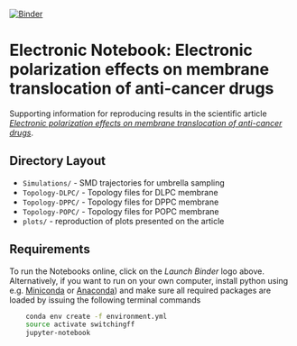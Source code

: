 [![Binder](https://mybinder.org/badge_logo.svg)](https://mybinder.org/v2/gh/mlund/SI-polarization-switching-model/HEAD)

# Electronic Notebook: Electronic polarization effects on membrane translocation of anti-cancer drugs

Supporting information for reproducing results in the scientific article
[_Electronic polarization effects on membrane translocation of anti-cancer drugs_](https://dx.doi.org/10.1039/d2cp00056c).


## Directory Layout

- `Simulations/` - SMD trajectories for umbrella sampling 
- `Topology-DLPC/` - Topology files for DLPC membrane
- `Topology-DPPC/` - Topology files for DPPC membrane
- `Topology-POPC/` - Topology files for POPC membrane 
- `plots/` - reproduction of plots presented on the article

## Requirements

To run the Notebooks online, click on the _Launch Binder_ logo above. Alternatively, if you want to run on your own computer,
install python using e.g. [Miniconda](https://conda.io/miniconda.html) or [Anaconda](https://docs.conda.io))
and make sure all required packages are loaded by issuing the following terminal commands

``` bash
    conda env create -f environment.yml
    source activate switchingff
    jupyter-notebook
```
